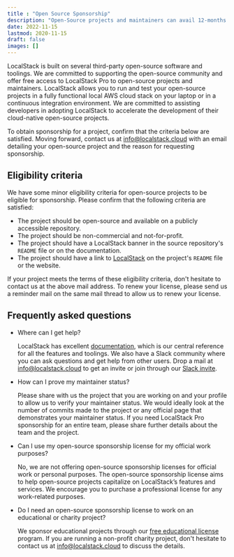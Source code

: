 ```yaml
---
title : "Open Source Sponsorship"
description: "Open-Source projects and maintainers can avail 12-months free access to LocalStack Pro to support the development, testing, and adoption of open-source projects"
date: 2022-11-15
lastmod: 2020-11-15
draft: false
images: []
---
```


LocalStack is built on several third-party open-source software and toolings. We are committed to supporting the open-source community and offer free access to LocalStack Pro to open-source projects and maintainers. LocalStack allows you to run and test your open-source projects in a fully functional local AWS cloud stack on your laptop or in a continuous integration environment. We are committed to assisting developers in adopting LocalStack to accelerate the development of their cloud-native open-source projects.

To obtain sponsorship for a project, confirm that the criteria below are satisfied. Moving forward, contact us at [info@localstack.cloud](mailto:info@localstack.cloud) with an email detailing your open-source project and the reason for requesting sponsorship.

## Eligibility criteria

We have some minor eligibility criteria for open-source projects to be eligible for sponsorship. Please confirm that the following criteria are satisfied:

- The project should be open-source and available on a publicly accessible repository.
- The project should be non-commercial and not-for-profit.
- The project should have a LocalStack banner in the source repository's `README` file or on the documentation.
- The project should have a link to [LocalStack](https://localstack.cloud/) on the project's `README` file or the website.

If your project meets the terms of these eligibility criteria, don't hesitate to contact us at the above mail address. To renew your license, please send us a reminder mail on the same mail thread to allow us to renew your license.

## Frequently asked questions

- Where can I get help?

  LocalStack has excellent [documentation](https://docs.localstack.cloud/overview/), which is our central reference for all the features and toolings. We also have a Slack community where you can ask questions and get help from other users. Drop a mail at [info@localstack.cloud](mailto:info@localstack.cloud) to get an invite or join through our [Slack invite](http://slack.localstack.cloud/).

- How can I prove my maintainer status?

  Please share with us the project that you are working on and your profile to allow us to verify your maintainer status. We would ideally look at the number of commits made to the project or any official page that demonstrates your maintainer status. If you need LocalStack Pro sponsorship for an entire team, please share further details about the team and the project.

- Can I use my open-source sponsorship license for my official work purposes?

  No, we are not offering open-source sponsorship licenses for official work or personal purposes. The open-source sponsorship license aims to help open-source projects capitalize on LocalStack’s features and services. We encourage you to purchase a professional license for any work-related purposes.

- Do I need an open-source sponsorship license to work on an educational or charity project?

  We sponsor educational projects through our [free educational license](https://localstack.cloud/educational-license/) program. If you are running a non-profit charity project, don't hesitate to contact us at [info@localstack.cloud](mailto:info@localstack.cloud) to discuss the details.
